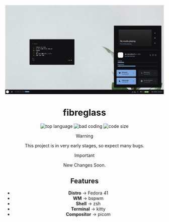 <div align="center">
<img src=".github/photo.png" alt="showcase">

<br>

# fibreglass
![top language](https://img.shields.io/github/languages/top/dealerofallthecats/fibreglass?color=6d92bf&style=for-the-badge&labelColor=1B1919)
![bad coding](https://img.shields.io/badge/coding-very_bad-blue?color=74be88&style=for-the-badge&labelColor=1B1919)
![code size](https://img.shields.io/github/languages/code-size/dealerofallthecats/fibreglass?color=e1b56a&style=for-the-badge&labelColor=1B1919)

> [!Warning]
> This project is in very early stages, so expect many bugs.


> [!Important]
>
> New Changes Soon.

## Features
- **Distro** -> Fedora 41
- **WM** -> bspwm
- **Shell** -> zsh
- **Terminal** -> kitty
- **Compositor** -> picom
